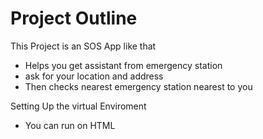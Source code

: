 # Project Outline

This Project is an SOS App like that

* Helps you get assistant from emergency station 
* ask for your location and address
* Then checks nearest emergency station nearest to you


Setting Up the virtual Enviroment
* You can run on HTML
